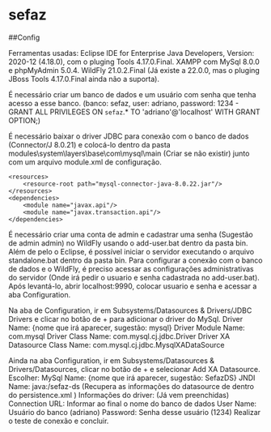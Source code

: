 # sefaz

##Config

Ferramentas usadas:
Eclipse IDE for Enterprise Java Developers, Version: 2020-12 (4.18.0), com o pluging Tools 4.17.0.Final.
XAMPP com MySql 8.0.0 e phpMyAdmin 5.0.4.
WildFly 21.0.2.Final (Já existe a 22.0.0, mas o pluging JBoss Tools 4.17.0.Final ainda não a suporta).

É necessário criar um banco de dados e um usuário com senha que tenha acesso a esse banco. (banco: sefaz, user: adriano, password: 1234 - GRANT ALL PRIVILEGES ON `sefaz`.* TO 'adriano'@'localhost' WITH GRANT OPTION;)

É necessário baixar o driver JDBC para conexão com o banco de dados (Connector/J 8.0.21) e colocá-lo dentro da pasta modules\system\layers\base\com\mysql\main (Criar se não existir) junto com um arquivo module.xml de configuração.

<?xml version="1.0" encoding="UTF-8"?>
<module name="com.mysql" xmlns="urn:jboss:module:1.5">

    <resources>
        <resource-root path="mysql-connector-java-8.0.22.jar"/>
    </resources>
    <dependencies>
        <module name="javax.api"/>
        <module name="javax.transaction.api"/>
    </dependencies>
</module>

É necessário criar uma conta de admin e cadastrar uma senha (Sugestão de admin admin) no WildFly usando o add-user.bat dentro da pasta bin.
Além de pelo o Eclipse, é possível iniciar o servidor executando o arquivo standalone.bat dentro da pasta bin.
Para configurar a conexão com o banco de dados e o WildFly, é preciso acessar as configurações administrativas do servidor (Onde irá pedir o usuario e senha cadastrada no add-user.bat). Após levantá-lo, abrir localhost:9990, colocar usuario e senha e acessar a aba Configuration.

Na aba de Configuration, ir em Subsystems/Datasources & Drivers/JDBC Drivers e clicar no botão de + para adicionar o driver do MySql.
Driver Name: {nome que irá aparecer, sugestão: mysql}
Driver Module Name: com.mysql
Driver Class Name: com.mysql.cj.jdbc.Driver
Driver XA Datasource Class Name: com.mysql.cj.jdbc.MysqlXADataSource

Ainda na aba Configuration, ir em Subsystems/Datasources & Drivers/Datasources, clicar no botão de + e selecionar Add XA Datasource.
Escolher: MySql
Name: {nome que irá aparecer, sugestão: SefazDS}
JNDI Name: java:/sefaz-ds (Recupera as informações do datasource de dentro do persistence.xml )
Informações do driver: (Já vem preenchidas)
Connection URL: Informar ao final o nome do banco de dados
User Name: Usuário do banco (adriano)
Password: Senha desse usuário (1234)
Realizar o teste de conexão e concluir.









